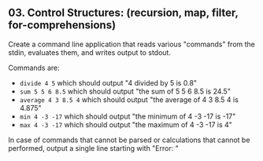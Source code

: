 ## 03. **Control Structures**: (recursion, map, filter, for-comprehensions)

Create a command line application that reads various "commands" from the stdin, evaluates them, and writes output to stdout.

Commands are:
- `divide 4 5`
which should output "4 divided by 5 is 0.8"
- `sum 5 5 6 8.5`
which should output "the sum of 5 5 6 8.5 is 24.5"
- `average 4 3 8.5 4`
which should output "the average of 4 3 8.5 4 is 4.875"
- `min 4 -3 -17`
which should output "the minimum of 4 -3 -17 is -17"
- `max 4 -3 -17`
which should output "the maximum of 4 -3 -17 is 4"

In case of commands that cannot be parsed or calculations that cannot be performed, output a single line starting with "Error: "

